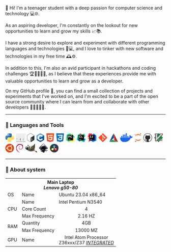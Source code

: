 👋 Hi! I'm a teenager student with a deep passion for computer science and technology 💻🌐.

As an aspiring developer, I'm constantly on the lookout for new opportunities to learn and grow my skills 📈📚.

I have a strong desire to explore and experiment with different programming languages and technologies 🤖💻, and I love to tinker with new software and technologies in my free time 🕰️⚙️.

In addition to this, I'm also an avid participant in hackathons and coding challenges 🏆👨‍💻👩‍💻, as I believe that these experiences provide me with valuable opportunities to learn and grow as a developer.

On my GitHub profile 🐙, you can find a small collection of projects and experiments that I've worked on, and I'm excited to be a part of the open source community where I can learn from and collaborate with other developers 👨‍💻👩‍💻🤝.

<hr>

<h3>🧰 Languages and Tools</h3>
<div>
	<img alt="Python" height="30px" src="./assets/python-logo-only.svg" title="Python"/>
	<img alt="Auto hot key" width="30px" height="30px" src="./assets/autohotkey_modern_logo.svg" title="Auto Hot Key for Windows"/>
	<img alt="Bash" height="30px" src="./assets/bash_logo_colored.svg" title="Bash"/>
	<img alt="C" height="30px" src="./assets/c_programming_language.svg" title="C programming languages"/>
	<!-- <img alt="C++" height="30px" src="./assets/c++_logo.svg" title="C++ programming languages"/> -->
	<!-- <img alt="Java" height="30px" src="./assets/java.svg" title="Java"/> -->
	<!-- <img alt="Rust" height="30px" src="./assets/rust_programming_language_black_logo.svg" title="C programming languages"/> -->
	<!-- <img alt="Space" height="30px" src="./assets/space.svg" title="Space"/> -->
	<img alt="HTML" height="30px" src="./assets/html5-original.svg" title="HTML"/>
	<img alt="CSS" height="30px" src="./assets/css3-plain.svg" title="CSS"/>
	<img alt="Pycharm" height="30px" src="./assets/pycharm_icon.svg" title="Pycharm IDE"/>
	<img alt="Clion" height="30px" src="./assets/clion_icon.svg" title="Clion IDE"/>
	<img alt="Intellij-idea" height="30px" src="./assets/intellij_idea_icon.svg" title="Intellij Idea"/>
	<!-- <img alt="Xcode" height="30px" src="./assets/xcode-seeklogo.com.svg" title="Xcode from apple"/> -->
	<!-- <img alt="Space" height="30px" src="./assets/space.svg" title="Space"/> -->
	<img alt="Git" height="30px" src="./assets/git-original.svg" title="Git"/>
	<img alt="Cmake" height="30px" src="./assets/cmake.svg" title="Cmake"/>
	<img alt="Docker" height="30px" src="./assets/docker.svg" title="Docker"/>
	<img alt="Jupyter" height="30px" src="./assets/jupyter-original.svg" title="Jupyter Note book for python"/>
	<img alt="GitHub" height="30px" src="./assets/github_with_black_backgound.svg" title="GitHub"/>
	<!-- <img alt="Vim" height="30px" src="./assets/figma-original.svg" title="Figma"/> -->
	<!-- <img alt="Neo vim" height="30px" src="./assets/neovimio-icon.svg" title="Neo Vim" /> -->
	<img alt="Vim" height="30px" src="./assets/vimlogo.svg" title="Vim"/>
	<!-- <img alt="Space" height="30px" src="./assets/space.svg" title="Space"/> -->
	<!-- <img alt="Linux" height="30px" src="./assets/linux.svg" title="Linux"/> -->
	<!-- <img alt="Dirwin" height="30px" src="./assets/mac_os.svg" title="Dirwin os AKA Mac os"/>	 -->
	<img alt="Ubuntu" height="30px" src="./assets/ubuntu-plain.svg" title="Ubuntu OS"/>
	<!-- <img alt="Gentoo" height="30px" src="./assets/gentoo-plain.svg" title="Gentoo OS"/> -->
	<img alt="debdent" height="30px" src="./assets/debdent.svg" title="debdent OS"/>
	<!-- <img alt="Windows" height="30px" src="./assets/microsoft-windows-11.svg" title="Windows"/> -->
	<!-- <img alt="Space" height="30px" src="./assets/space.svg" title="Space"/> -->
	<img alt="Gimp" height="30px" height="30px" src="./assets/the_gimp_icon-gnome.svg" title="Gimp"/>
	<img alt="Inkscape" height="30px" src="./assets/inkscape_logo.svg" title="Inkscape"/>
	<img alt="Davinci-resolve" height="30px" src="./assets/davinci_resolve_17_logo.svg" title="Davinci Resolve"/>
</div>


<div>
	<hr>
	<h3>🫠 About system</h3>
	<div >
		<table>
			<tr>
				<th colspan="3"><b>Main Laptop</b> <br> <i>Lenovo g50-80</i></th>
			</tr>
			<tr>
				<td>OS</td>
				<td>Name</td>
				<td> Ubuntu 23.04 x86_64 </td>
			</tr>
			<tr>
				<td rowspan="3">CPU</td>
				<td>Name</td>
				<td>Intel Pentium N3540</td>
			</tr>
			<tr>
				<td>Core Count</td>
				<td><center>4</center></td>
			</tr>
			<tr>
				<td>Max Frequency</td>
				<td><center>2.16 HZ</center></td>
			</tr>
			<tr>
				<td rowspan="2">RAM</td>
				<td>Quantity</td>
				<td><center>4GB</center></td>
			</tr>
			<tr>
				<td>Max Frequency</td>
				<td><center>13000 MZ</center></td>
			</tr>
			<tr>
				<td>GPU</td>
				<td>Name</td>
				<td><center>Intel Atom Processor <br> Z36xxx/Z37 <i><u>INTEGRATED</u></i></center></td>
			</tr>
		</table>
	</div>
</div>


<!-- <div>
	<hr>
	<h3>About system</h3>
	<div>
		<table>
			<tr>
				<td>
					<table>
						<tr>
							<th colspan="3"><b>Main Laptop</b> <br> <i>Macbook Air M2</i></th>
						</tr>
						<tr>
							<td>OS</td>
							<td>Name</td>
							<td>Dirwin OS</td>
						</tr>
						<tr>
							<td rowspan="3">CPU</td>
							<td>Name</td>
							<td>M2</td>
						</tr>
						<tr>
							<td>Core Count</td>
							<td><center>8</center></td>
						</tr>
						<tr>
							<td>Max Frequency</td>
							<td><center>3.49 GHz</center></td>
						</tr>
						<tr>
							<td rowspan="2">RAM</td>
							<td>Quantity</td>
							<td><center>8GB</center></td>
						</tr>
						<tr>
							<td>Max Frequency</td>
							<td><center>6400 MZ</center></td>
						</tr>
						<tr>
							<td>GPU</td>
							<td>Name</td>
							<td><center>Apple M2 GPU</center></td>
						</tr>
					</table>
				</td>
				<td>
					<table>
						<tr>
							<th colspan="3"><b>Primary Laptop</b> <br> <i>Lenovo g50-80</i></th>
						</tr>
						<tr>
							<td>OS</td>
							<td>Name</td>
							<td>Debian 12 x86_64 </td>
						</tr>
						<tr>
							<td rowspan="3">CPU</td>
							<td>Name</td>
							<td>Intel Pentium N3540</td>
						</tr>
						<tr>
							<td>Core Count</td>
							<td><center>4</center></td>
						</tr>
						<tr>
							<td>Max Frequency</td>
							<td><center>2.16 GHz</center></td>
						</tr>
						<tr>
							<td rowspan="2">RAM</td>
							<td>Quantity</td>
							<td><center>4GB</center></td>
						</tr>
						<tr>
							<td>Max Frequency</td>
							<td><center>1300 MZ</center></td>
						</tr>
						<tr>
							<td>GPU</td>
							<td>Name</td>
							<td><center>Intel Atom Processor Z36xxx/Z37</center></td>
						</tr>
					</table>
				</td>
			</tr>
		</table>	
	</div>	
</div> -->
